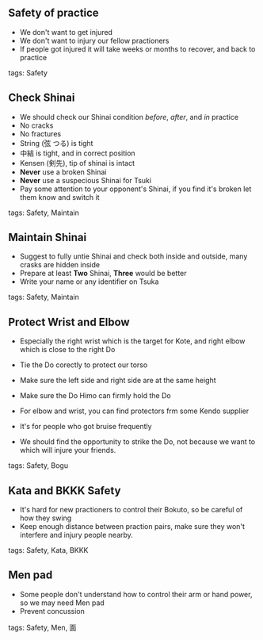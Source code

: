 ## Safety of practice

- We don't want to get injured
- We don't want to injury our fellow practioners
- If people got injured it will take weeks or months to recover, and back to practice

tags: Safety

## Check Shinai

- We should check our Shinai condition *before*, *after*, and *in* practice
- No cracks
- No fractures
- String (弦 つる) is tight
- 中結 is tight, and in correct position
- Kensen (剣先), tip of shinai is intact
- **Never** use a broken Shinai
- **Never** use a suspecious Shinai for Tsuki
- Pay some attention to your opponent's Shinai, if you find it's broken let them know and switch it

tags: Safety, Maintain

## Maintain Shinai

- Suggest to fully untie Shinai and check both inside and outside, many crasks are hidden inside
- Prepare at least **Two** Shinai, **Three** would be better
- Write your name or any identifier on Tsuka

tags: Safety, Maintain

## Protect Wrist and Elbow

- Especially the right wrist which is the target for Kote, and right elbow which is close to the right Do

- Tie the Do corectly to protect our torso
- Make sure the left side and right side are at the same height
- Make sure the Do Himo can firmly hold the Do

- For elbow and wrist, you can find protectors frm some Kendo supplier
- It's for people who got bruise frequently

- We should find the opportunity to strike the Do, not because we want to which will injure your friends.

tags: Safety, Bogu


## Kata and BKKK Safety

- It's hard for new practioners to control their Bokuto, so be careful of how they swing
- Keep enough distance between praction pairs, make sure they won't interfere and injury people nearby.

tags: Safety, Kata, BKKK

## Men pad

- Some people don't understand how to control their arm or hand power, so we may need Men pad
- Prevent concussion

tags: Safety, Men, 面

